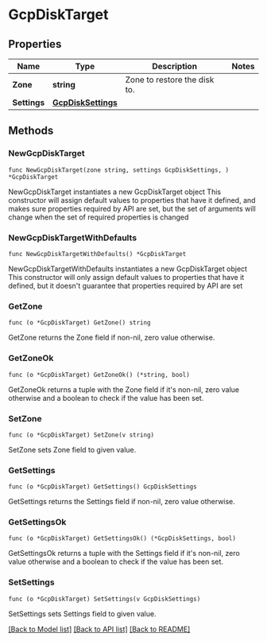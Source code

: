 # GcpDiskTarget

## Properties

Name | Type | Description | Notes
------------ | ------------- | ------------- | -------------
**Zone** | **string** | Zone to restore the disk to. | 
**Settings** | [**GcpDiskSettings**](GcpDiskSettings.md) |  | 

## Methods

### NewGcpDiskTarget

`func NewGcpDiskTarget(zone string, settings GcpDiskSettings, ) *GcpDiskTarget`

NewGcpDiskTarget instantiates a new GcpDiskTarget object
This constructor will assign default values to properties that have it defined,
and makes sure properties required by API are set, but the set of arguments
will change when the set of required properties is changed

### NewGcpDiskTargetWithDefaults

`func NewGcpDiskTargetWithDefaults() *GcpDiskTarget`

NewGcpDiskTargetWithDefaults instantiates a new GcpDiskTarget object
This constructor will only assign default values to properties that have it defined,
but it doesn't guarantee that properties required by API are set

### GetZone

`func (o *GcpDiskTarget) GetZone() string`

GetZone returns the Zone field if non-nil, zero value otherwise.

### GetZoneOk

`func (o *GcpDiskTarget) GetZoneOk() (*string, bool)`

GetZoneOk returns a tuple with the Zone field if it's non-nil, zero value otherwise
and a boolean to check if the value has been set.

### SetZone

`func (o *GcpDiskTarget) SetZone(v string)`

SetZone sets Zone field to given value.


### GetSettings

`func (o *GcpDiskTarget) GetSettings() GcpDiskSettings`

GetSettings returns the Settings field if non-nil, zero value otherwise.

### GetSettingsOk

`func (o *GcpDiskTarget) GetSettingsOk() (*GcpDiskSettings, bool)`

GetSettingsOk returns a tuple with the Settings field if it's non-nil, zero value otherwise
and a boolean to check if the value has been set.

### SetSettings

`func (o *GcpDiskTarget) SetSettings(v GcpDiskSettings)`

SetSettings sets Settings field to given value.



[[Back to Model list]](../README.md#documentation-for-models) [[Back to API list]](../README.md#documentation-for-api-endpoints) [[Back to README]](../README.md)


